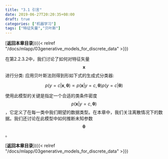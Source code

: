 ```yaml
---
title: "3.1 引言"
date: 2019-06-27T20:20:35+08:00
draft: true
categories: ["机器学习"]
tags: ["特征矢量","贝叶斯"]
---
```


[**返回本章目录**]({{< relref "/docs/mlapp/03generative_models_for_discrete_data" >}})

在第2.2.3.2中，我们讨论了如何对特征矢量$$\boldsymbol{x}$$进行分类: 应用贝叶斯法则得到形如下式的生成式分类器:

$$
p(y=c | \boldsymbol{x},\boldsymbol{\theta}) \propto p(\boldsymbol{x} | y=c ,\boldsymbol{\theta}) p(y=c |\boldsymbol{\theta}) \tag{3.1}
$$

<!--more-->

使用此模型的关键是指定一个合适的类条件密度$$p(\boldsymbol{x} | y=c ,\boldsymbol{\theta})$$，它定义了在每一类中我们期望的数据类型。在本章中，我们关注离散情况下的数据。我们还讨论在此模型中如何推断未知参数$$\boldsymbol{\theta}$$。

[**返回本章目录**]({{< relref "/docs/mlapp/03generative_models_for_discrete_data" >}})

